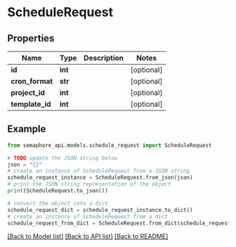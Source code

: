 # ScheduleRequest


## Properties

Name | Type | Description | Notes
------------ | ------------- | ------------- | -------------
**id** | **int** |  | [optional] 
**cron_format** | **str** |  | [optional] 
**project_id** | **int** |  | [optional] 
**template_id** | **int** |  | [optional] 

## Example

```python
from semaphore_api.models.schedule_request import ScheduleRequest

# TODO update the JSON string below
json = "{}"
# create an instance of ScheduleRequest from a JSON string
schedule_request_instance = ScheduleRequest.from_json(json)
# print the JSON string representation of the object
print(ScheduleRequest.to_json())

# convert the object into a dict
schedule_request_dict = schedule_request_instance.to_dict()
# create an instance of ScheduleRequest from a dict
schedule_request_from_dict = ScheduleRequest.from_dict(schedule_request_dict)
```
[[Back to Model list]](../README.md#documentation-for-models) [[Back to API list]](../README.md#documentation-for-api-endpoints) [[Back to README]](../README.md)


